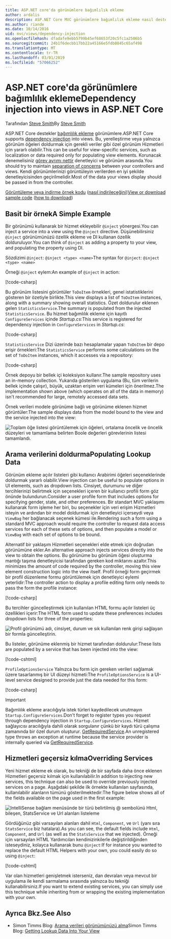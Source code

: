 ```yaml
---
title: ASP.NET core'da görünümlere bağımlılık ekleme
author: ardalis
description: ASP.NET Core MVC görünümlere bağımlılık ekleme nasıl desteklediğini öğrenin.
ms.author: riande
ms.date: 10/14/2016
uid: mvc/views/dependency-injection
ms.openlocfilehash: dfadafe9ebb5799b45ef68653f20c5fc1a2506b5
ms.sourcegitcommit: 24b1f6decbb17bb22a45166e5fdb0845c65af498
ms.translationtype: MT
ms.contentlocale: tr-TR
ms.lasthandoff: 03/01/2019
ms.locfileid: "57066252"
---
```

# <a name="dependency-injection-into-views-in-aspnet-core"></a><span data-ttu-id="301f1-103">ASP.NET core'da görünümlere bağımlılık ekleme</span><span class="sxs-lookup"><span data-stu-id="301f1-103">Dependency injection into views in ASP.NET Core</span></span>

<span data-ttu-id="301f1-104">Tarafından [Steve Smith](https://ardalis.com/)</span><span class="sxs-lookup"><span data-stu-id="301f1-104">By [Steve Smith](https://ardalis.com/)</span></span>

<span data-ttu-id="301f1-105">ASP.NET Core destekler [bağımlılık ekleme](xref:fundamentals/dependency-injection) görünümlere.</span><span class="sxs-lookup"><span data-stu-id="301f1-105">ASP.NET Core supports [dependency injection](xref:fundamentals/dependency-injection) into views.</span></span> <span data-ttu-id="301f1-106">Bu, yerelleştirme veya yalnızca görünüm öğeleri doldurmak için gerekli veriler gibi özel görünüm Hizmetleri için yararlı olabilir.</span><span class="sxs-lookup"><span data-stu-id="301f1-106">This can be useful for view-specific services, such as localization or data required only for populating view elements.</span></span> <span data-ttu-id="301f1-107">Korunacak denemelisiniz [görev ayrımı nettir](/dotnet/standard/modern-web-apps-azure-architecture/architectural-principles#separation-of-concerns) denetleyici ve görünüm arasında.</span><span class="sxs-lookup"><span data-stu-id="301f1-107">You should try to maintain [separation of concerns](/dotnet/standard/modern-web-apps-azure-architecture/architectural-principles#separation-of-concerns) between your controllers and views.</span></span> <span data-ttu-id="301f1-108">Kendi görünümlerinizi görüntüleyin verilerden en iyi şekilde denetleyicisinden geçirilmelidir.</span><span class="sxs-lookup"><span data-stu-id="301f1-108">Most of the data your views display should be passed in from the controller.</span></span>

<span data-ttu-id="301f1-109">[Görüntüleme veya indirme örnek kodu](https://github.com/aspnet/Docs/tree/master/aspnetcore/mvc/views/dependency-injection/sample) ([nasıl indirileceğini](xref:index#how-to-download-a-sample))</span><span class="sxs-lookup"><span data-stu-id="301f1-109">[View or download sample code](https://github.com/aspnet/Docs/tree/master/aspnetcore/mvc/views/dependency-injection/sample) ([how to download](xref:index#how-to-download-a-sample))</span></span>

## <a name="a-simple-example"></a><span data-ttu-id="301f1-110">Basit bir örnek</span><span class="sxs-lookup"><span data-stu-id="301f1-110">A Simple Example</span></span>

<span data-ttu-id="301f1-111">Bir görünümü kullanarak bir hizmet ekleyebilir `@inject` yönergesi.</span><span class="sxs-lookup"><span data-stu-id="301f1-111">You can inject a service into a view using the `@inject` directive.</span></span> <span data-ttu-id="301f1-112">Düşünebilirsiniz `@inject` görünümünüzü özellik ekleme ve DI kullanan özellik dolduruluyor.</span><span class="sxs-lookup"><span data-stu-id="301f1-112">You can think of `@inject` as adding a property to your view, and populating the property using DI.</span></span>

<span data-ttu-id="301f1-113">Sözdizimi `@inject`: `@inject <type> <name>`</span><span class="sxs-lookup"><span data-stu-id="301f1-113">The syntax for `@inject`: `@inject <type> <name>`</span></span>

<span data-ttu-id="301f1-114">Örneği `@inject` eylem:</span><span class="sxs-lookup"><span data-stu-id="301f1-114">An example of `@inject` in action:</span></span>

[!code-csharp[](../../mvc/views/dependency-injection/sample/src/ViewInjectSample/Views/ToDo/Index.cshtml?highlight=4,5,15,16,17)]

<span data-ttu-id="301f1-115">Bu görünüm listesini görüntüler `ToDoItem` örnekleri, genel istatistiklerini gösteren bir özetiyle birlikte.</span><span class="sxs-lookup"><span data-stu-id="301f1-115">This view displays a list of `ToDoItem` instances, along with a summary showing overall statistics.</span></span> <span data-ttu-id="301f1-116">Özet doldurulur eklenen gelen `StatisticsService`.</span><span class="sxs-lookup"><span data-stu-id="301f1-116">The summary is populated from the injected `StatisticsService`.</span></span> <span data-ttu-id="301f1-117">Bu hizmet bağımlılık ekleme için kayıtlı `ConfigureServices` içinde *Startup.cs*:</span><span class="sxs-lookup"><span data-stu-id="301f1-117">This service is registered for dependency injection in `ConfigureServices` in *Startup.cs*:</span></span>

[!code-csharp[](../../mvc/views/dependency-injection/sample/src/ViewInjectSample/Startup.cs?highlight=6,7&range=15-22)]

<span data-ttu-id="301f1-118">`StatisticsService` Dizi üzerinde bazı hesaplamalar yapan `ToDoItem` bir depo erişir örnekleri:</span><span class="sxs-lookup"><span data-stu-id="301f1-118">The `StatisticsService` performs some calculations on the set of `ToDoItem` instances, which it accesses via a repository:</span></span>

[!code-csharp[](../../mvc/views/dependency-injection/sample/src/ViewInjectSample/Model/Services/StatisticsService.cs?highlight=15,20,25)]

<span data-ttu-id="301f1-119">Örnek depoyu bir bellek içi koleksiyon kullanır.</span><span class="sxs-lookup"><span data-stu-id="301f1-119">The sample repository uses an in-memory collection.</span></span> <span data-ttu-id="301f1-120">Yukarıda gösterilen uygulama (Bu, tüm verilerin bellek içinde çalışır), büyük, uzaktan erişim veri kümeleri için önerilmez.</span><span class="sxs-lookup"><span data-stu-id="301f1-120">The implementation shown above (which operates on all of the data in memory) isn't recommended for large, remotely accessed data sets.</span></span>

<span data-ttu-id="301f1-121">Örnek verileri modele görünüme bağlı ve görünüme eklenen hizmet görüntüler:</span><span class="sxs-lookup"><span data-stu-id="301f1-121">The sample displays data from the model bound to the view and the service injected into the view:</span></span>

![Toplam öğe listesi görüntülemek için öğeleri, ortalama öncelik ve öncelik düzeyleri ve tamamlama belirten Boole değerleri görevlerinin listesi tamamlandı.](dependency-injection/_static/screenshot.png)

## <a name="populating-lookup-data"></a><span data-ttu-id="301f1-123">Arama verilerini doldurma</span><span class="sxs-lookup"><span data-stu-id="301f1-123">Populating Lookup Data</span></span>

<span data-ttu-id="301f1-124">Görünüm ekleme açılır listeleri gibi kullanıcı Arabirimi öğeleri seçeneklerinde doldurmak yararlı olabilir.</span><span class="sxs-lookup"><span data-stu-id="301f1-124">View injection can be useful to populate options in UI elements, such as dropdown lists.</span></span> <span data-ttu-id="301f1-125">Cinsiyet, durumunu ve diğer tercihlerinizi belirtmek için seçenekleri içeren bir kullanıcı profili form göz önünde bulundurun.</span><span class="sxs-lookup"><span data-stu-id="301f1-125">Consider a user profile form that includes options for specifying gender, state, and other preferences.</span></span> <span data-ttu-id="301f1-126">Bir standart MVC yaklaşımı kullanarak form işleme her biri, bu seçenekler için veri erişim Hizmetleri isteyin ve ardından bir model doldurmak için denetleyici içerseydi veya `ViewBag` her bağlanacak seçenek kümesi ile.</span><span class="sxs-lookup"><span data-stu-id="301f1-126">Rendering such a form using a standard MVC approach would require the controller to request data access services for each of these sets of options, and then populate a model or `ViewBag` with each set of options to be bound.</span></span>

<span data-ttu-id="301f1-127">Alternatif bir yaklaşım Hizmetleri seçenekleri elde etmek için doğrudan görünümüne ekler.</span><span class="sxs-lookup"><span data-stu-id="301f1-127">An alternative approach injects services directly into the view to obtain the options.</span></span> <span data-ttu-id="301f1-128">Bu görünüme bu görünüm öğesi oluşturma mantığı taşıma denetleyicisi tarafından gereken kod miktarını azaltır.</span><span class="sxs-lookup"><span data-stu-id="301f1-128">This minimizes the amount of code required by the controller, moving this view element construction logic into the view itself.</span></span> <span data-ttu-id="301f1-129">Profil örneği form geçirmek bir profil düzenleme formu görüntülemek için denetleyici eylemi yeterlidir:</span><span class="sxs-lookup"><span data-stu-id="301f1-129">The controller action to display a profile editing form only needs to pass the form the profile instance:</span></span>

[!code-csharp[](../../mvc/views/dependency-injection/sample/src/ViewInjectSample/Controllers/ProfileController.cs?highlight=9,19)]

<span data-ttu-id="301f1-130">Bu tercihler güncelleştirmek için kullanılan HTML formu açılır listeleri üç özellikleri içerir:</span><span class="sxs-lookup"><span data-stu-id="301f1-130">The HTML form used to update these preferences includes dropdown lists for three of the properties:</span></span>

![Profil görünümü adı, cinsiyet, durum ve sık kullanılan renk girişi sağlayan bir formla güncelleştirin.](dependency-injection/_static/updateprofile.png)

<span data-ttu-id="301f1-132">Bu listeler, görünüme eklenmiş bir hizmet tarafından doldurulur:</span><span class="sxs-lookup"><span data-stu-id="301f1-132">These lists are populated by a service that has been injected into the view:</span></span>

[!code-cshtml[](../../mvc/views/dependency-injection/sample/src/ViewInjectSample/Views/Profile/Index.cshtml?highlight=4,16,17,21,22,26,27)]

<span data-ttu-id="301f1-133">`ProfileOptionsService` Yalnızca bu form için gereken verileri sağlamak üzere tasarlanmış bir UI düzeyi hizmeti:</span><span class="sxs-lookup"><span data-stu-id="301f1-133">The `ProfileOptionsService` is a UI-level service designed to provide just the data needed for this form:</span></span>

[!code-csharp[](../../mvc/views/dependency-injection/sample/src/ViewInjectSample/Model/Services/ProfileOptionsService.cs?highlight=7,13,24)]

> [!IMPORTANT]
> <span data-ttu-id="301f1-134">Bağımlılık ekleme aracılığıyla istek türleri kaydedilecek unutmayın `Startup.ConfigureServices`.</span><span class="sxs-lookup"><span data-stu-id="301f1-134">Don't forget to register types you request through dependency injection in `Startup.ConfigureServices`.</span></span> <span data-ttu-id="301f1-135">Hizmet sağlayıcısı aracılığıyla dahili olarak sorgulanır çünkü bir kaydı türü çalışma zamanında bir özel durum oluşturur. [GetRequiredService](/dotnet/api/microsoft.extensions.dependencyinjection.serviceproviderserviceextensions.getrequiredservice).</span><span class="sxs-lookup"><span data-stu-id="301f1-135">An unregistered type throws an exception at runtime because the service provider is internally queried via [GetRequiredService](/dotnet/api/microsoft.extensions.dependencyinjection.serviceproviderserviceextensions.getrequiredservice).</span></span>

## <a name="overriding-services"></a><span data-ttu-id="301f1-136">Hizmetleri geçersiz kılma</span><span class="sxs-lookup"><span data-stu-id="301f1-136">Overriding Services</span></span>

<span data-ttu-id="301f1-137">Yeni hizmet ekleme ek olarak, bu tekniği de bir sayfada daha önce eklenen Hizmetleri geçersiz kılmak için kullanılabilir.</span><span class="sxs-lookup"><span data-stu-id="301f1-137">In addition to injecting new services, this technique can also be used to override previously injected services on a page.</span></span> <span data-ttu-id="301f1-138">Aşağıdaki şekilde ilk örnekte kullanılan sayfasında, kullanılabilir alanların tümünü gösterilmektedir:</span><span class="sxs-lookup"><span data-stu-id="301f1-138">The figure below shows all of the fields available on the page used in the first example:</span></span>

![IntelliSense bağlam menüsünde bir türü belirtilmiş @ sembolünü Html, bileşen, StatsService ve Url alanları listeleme](dependency-injection/_static/razor-fields.png)

<span data-ttu-id="301f1-140">Gördüğünüz gibi varsayılan alanları dahil `Html`, `Component`, ve `Url` (yanı sıra `StatsService` biz hatalara).</span><span class="sxs-lookup"><span data-stu-id="301f1-140">As you can see, the default fields include `Html`, `Component`, and `Url` (as well as the `StatsService` that we injected).</span></span> <span data-ttu-id="301f1-141">Örneği için varsayılan HTML Yardımcıları kendinizinkilerle değiştirildiğinden isteseydiniz, kolayca kullanarak bunu `@inject`:</span><span class="sxs-lookup"><span data-stu-id="301f1-141">If for instance you wanted to replace the default HTML Helpers with your own, you could easily do so using `@inject`:</span></span>

[!code-cshtml[](../../mvc/views/dependency-injection/sample/src/ViewInjectSample/Views/Helper/Index.cshtml?highlight=3,11)]

<span data-ttu-id="301f1-142">Var olan hizmetleri genişletmek isterseniz, dan devralan veya mevcut bir uygulama ile kendi sarmalama sırasında yalnızca bu tekniği kullanabilirsiniz.</span><span class="sxs-lookup"><span data-stu-id="301f1-142">If you want to extend existing services, you can simply use this technique while inheriting from or wrapping the existing implementation with your own.</span></span>

## <a name="see-also"></a><span data-ttu-id="301f1-143">Ayrıca Bkz.</span><span class="sxs-lookup"><span data-stu-id="301f1-143">See Also</span></span>

* <span data-ttu-id="301f1-144">Simon Timms Blog: [Arama verileri görünümünüzü alma](http://blog.simontimms.com/2015/06/09/getting-lookup-data-into-you-view/)</span><span class="sxs-lookup"><span data-stu-id="301f1-144">Simon Timms Blog: [Getting Lookup Data Into Your View](http://blog.simontimms.com/2015/06/09/getting-lookup-data-into-you-view/)</span></span>
